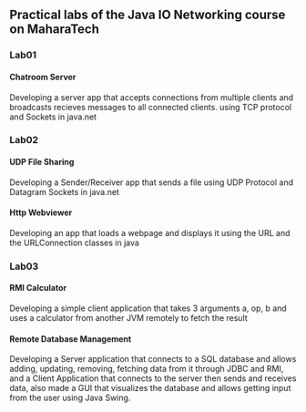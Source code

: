 <h2>Practical labs of the Java IO Networking course on MaharaTech</h2>
<h3>Lab01</h3> 
<h4>Chatroom Server</h4>
Developing a server app that accepts connections from multiple clients and broadcasts recieves messages to all connected clients.
using TCP protocol and Sockets in java.net
<h3>Lab02</h3> 
<h4>UDP File Sharing</h4>
Developing a Sender/Receiver app that sends a file using UDP Protocol and Datagram Sockets in java.net
<h4>Http Webviewer</h4>
Developing an app that loads a webpage and displays it using the URL and the URLConnection classes in java
<h3>Lab03</h3> 
<h4>RMI Calculator</h4>
Developing a simple client application that takes 3 arguments a, op, b and uses a calculator from another JVM remotely to fetch the result
<h4>Remote Database Management</h4>
Developing a Server application that connects to a SQL database and allows adding, updating, removing, fetching data from it through JDBC and RMI, and a Client Application that connects to the server then sends and receives data, also made a GUI that visualizes the database and allows getting input from the user using Java Swing.
